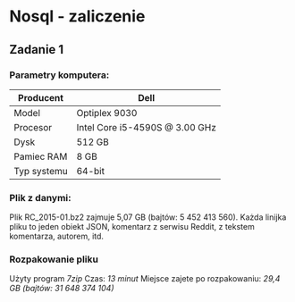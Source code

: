 # Nosql - zaliczenie

## Zadanie 1

### Parametry komputera:

| Producent | Dell |
|---|---|
| Model | Optiplex 9030 |
| Procesor | Intel Core i5-4590S @ 3.00 GHz |
| Dysk | 512 GB |
| Pamiec RAM | 8 GB | 
| Typ systemu  | 64-bit |

### Plik z danymi:

Plik RC_2015-01.bz2 zajmuje 5,07 GB (bajtów: 5 452 413 560). Każda linijka pliku to jeden obiekt JSON, komentarz z serwisu Reddit, z tekstem komentarza, autorem, itd. 

### Rozpakowanie pliku

Użyty program *7zip* 
Czas: *13 minut*
Miejsce zajete po rozpakowaniu: *29,4 GB (bajtów: 31 648 374 104)*


